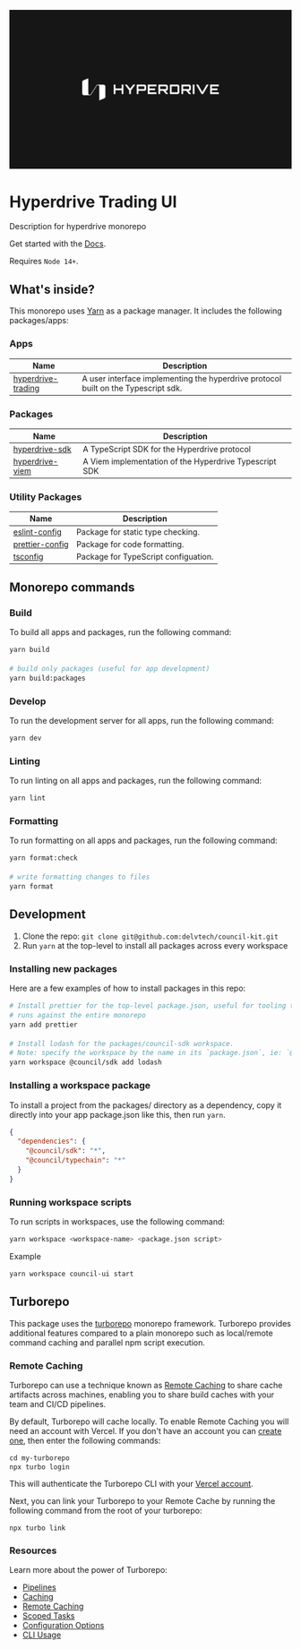 ![Council Kit Logo](./apps//hyperdrive-trading/src/public/HyperdriveLogo.png)

# Hyperdrive Trading UI

Description for hyperdrive monorepo

Get started with the [Docs](https://github.com/delvtech/council-kit/wiki).

Requires `Node 14+`.

## What's inside?

This monorepo uses [Yarn](https://classic.yarnpkg.com/) as a package manager. It includes the following packages/apps:

### Apps
| Name                                                                                                | Description                                                     |
| --------------------------------------------------------------------------------------------------- | --------------------------------------------------------------- |
| [hyperdrive-trading](https://github.com/delvtech/hyperdrive-monorepo/tree/main/apps/hyperdrive-trading)                   | A user interface implementing the hyperdrive protocol built on the Typescript sdk. |

### Packages

| Name                                                                                                | Description                                                                 |
| --------------------------------------------------------------------------------------------------- | --------------------------------------------------------------------------- |
| [hyperdrive-sdk](https://github.com/delvtech/council-kit/tree/main/packages/council-sdk)             | A TypeScript SDK for the Hyperdrive protocol             |
| [hyperdrive-viem](https://github.com/delvtech/hyperdrive-monorepo/tree/main/packages/hyperdrive-viem)       |  A Viem implementation of the Hyperdrive Typescript SDK



### Utility Packages

| Name                                                                                            | Description                          |
| ----------------------------------------------------------------------------------------------- | ------------------------------------ |
| [eslint-config](https://github.com/delvtech/hyperdrive-monorepo/tree/main/packages/eslint-config)     | Package for static type checking.    |
| [prettier-config](https://github.com/delvtech/hyperdrive-monorepo/tree/main/packages/prettier-config) | Package for code formatting.         |
| [tsconfig](https://github.com/delvtech/hyperdrive-monorepo/tree/main/packages/tsconfig)               | Package for TypeScript configuation. |


## Monorepo commands

### Build

To build all apps and packages, run the following command:

```bash
yarn build

# build only packages (useful for app development)
yarn build:packages

```

### Develop

To run the development server for all apps, run the following command:

```bash
yarn dev
```

### Linting

To run linting on all apps and packages, run the following command:

```bash
yarn lint
```

### Formatting

To run formatting on all apps and packages, run the following command:

```bash
yarn format:check

# write formatting changes to files
yarn format

```

## Development

1. Clone the repo: `git clone git@github.com:delvtech/council-kit.git`
2. Run `yarn` at the top-level to install all packages across every workspace

### Installing new packages

Here are a few examples of how to install packages in this repo:

```bash
# Install prettier for the top-level package.json, useful for tooling that
# runs against the entire monorepo
yarn add prettier

# Install lodash for the packages/council-sdk workspace.
# Note: specify the workspace by the name in its `package.json`, ie: `@council/sdk` not `council-sdk`
yarn workspace @council/sdk add lodash
```

### Installing a workspace package

To install a project from the packages/ directory as a dependency, copy it
directly into your app package.json like this, then run `yarn`.

```json
{
  "dependencies": {
    "@council/sdk": "*",
    "@council/typechain": "*"
  }
}
```

### Running workspace scripts

To run scripts in workspaces, use the following command:

```bash
yarn workspace <workspace-name> <package.json script>
```

Example

```bash
yarn workspace council-ui start
```

## Turborepo

This package uses the [turborepo](https://turbo.build/) monorepo framework. Turborepo provides additional features compared to a plain monorepo such as local/remote command caching and parallel npm script execution.

### Remote Caching

Turborepo can use a technique known as [Remote Caching](https://turborepo.org/docs/core-concepts/remote-caching) to share cache artifacts across machines, enabling you to share build caches with your team and CI/CD pipelines.

By default, Turborepo will cache locally. To enable Remote Caching you will need an account with Vercel. If you don't have an account you can [create one](https://vercel.com/signup), then enter the following commands:

```
cd my-turborepo
npx turbo login
```

This will authenticate the Turborepo CLI with your [Vercel account](https://vercel.com/docs/concepts/personal-accounts/overview).

Next, you can link your Turborepo to your Remote Cache by running the following command from the root of your turborepo:

```
npx turbo link
```

### Resources

Learn more about the power of Turborepo:

- [Pipelines](https://turborepo.org/docs/core-concepts/pipelines)
- [Caching](https://turborepo.org/docs/core-concepts/caching)
- [Remote Caching](https://turborepo.org/docs/core-concepts/remote-caching)
- [Scoped Tasks](https://turborepo.org/docs/core-concepts/scopes)
- [Configuration Options](https://turborepo.org/docs/reference/configuration)
- [CLI Usage](https://turborepo.org/docs/reference/command-line-reference)
